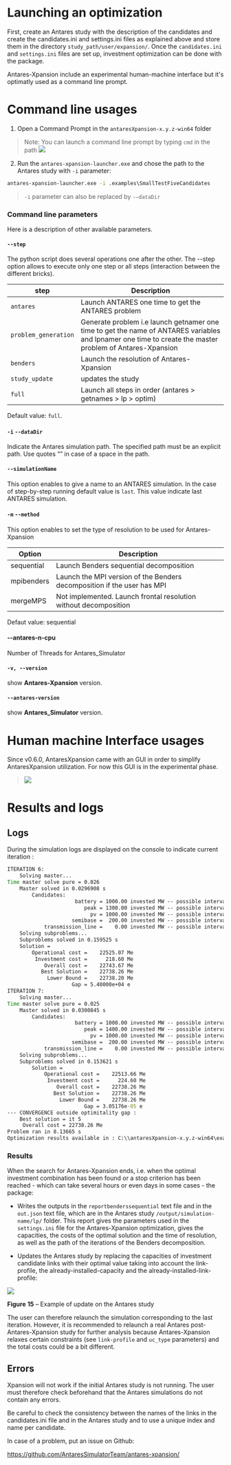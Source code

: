 # Launching an optimization

First, create an Antares study with the description of the candidates
and create the candidates.ini and settings.ini files as explained above
and store them in the directory `study_path/user/expansion/`. Once the
`candidates.ini` and `settings.ini` files are set up, investment
optimization can be done with the package.

Antares-Xpansion include an experimental human-machine interface but it's optimatly used as a command line prompt. 
# Command line usages
1.  Open a Command Prompt in the `antaresXpansion-x.y.z-win64` folder

> Note:
> You can launch a command line prompt by typing `cmd` in the path
> ![](../assets/media/image21.png)

2.  Run the `antares-xpansion-launcher.exe` and chose the path to the
    Antares study with `-i` parameter:

```cmd
antares-xpansion-launcher.exe -i .examples\SmallTestFiveCandidates
```
> `-i` parameter can also be replaced by `-–dataDir`

### Command line parameters
Here is a description of other available parameters.

#### **`--step`**

The python script does several operations one after the other. The
--step option allows to execute only one step or all steps
(interaction between the different bricks).

| step                 | Description                    |
| --------             | ------------------------------------------------------------------------ |
| `antares`            | Launch ANTARES one time to get the ANTARES problem
| `problem_generation` | Generate problem i.e launch getnamer one time to get the name of ANTARES variables and lpnamer one time to create the master problem of Antares-Xpansion       |
| `benders`            | Launch the resolution of Antares-Xpansion                                |
| `study_update`       | updates the study                            |
| `full`               | Launch all steps in order (antares \> getnames \> lp \> optim)           |

Default value: `full`.

#### **`-i` `--dataDir`**

Indicate the Antares simulation path. The specified path must be an
explicit path. Use quotes “” in case of a space in the path.

#### **`--simulationName`**

This option enables to give a name to an ANTARES simulation. In the case of step-by-step running default value is `last`. This value indicate last ANTARES simulation.

#### **`-m` `--method`**

This option enables to set the type of resolution to be used for
Antares-Xpansion

| Option | Description                           |
| ---------- | ----------------------------------------------------------------------- |
| sequential | Launch Benders sequential decomposition
| mpibenders | Launch the MPI version of the Benders decomposition if the user has MPI |
| mergeMPS   | Not implemented. Launch frontal resolution without decomposition        |

Defaut value: sequential

#### **--antares-n-cpu**
Number of Threads for Antares_Simulator
#### **`-v, --version`**
show **Antares-Xpansion** version.

#### **`--antares-version`**
show **Antares_Simulator** version.
# Human machine Interface usages
Since v0.6.0, AntaresXpansion came with an GUI in order to simplify AntaresXpansion utilization. For now this GUI is in the experimental phase. 
> ![](../assets/media/ui.png)
# Results and logs

## Logs
During the simulation logs are displayed on the console to indicate current iteration :

```cmd
ITERATION 6:
    Solving master...
Time master solve pure = 0.026
    Master solved in 0.0296908 s
        Candidates:
                      battery = 1000.00 invested MW -- possible interval [0.00; 1000.00] MW
                         peak = 1300.00 invested MW -- possible interval [0.00; 2000.00] MW
                           pv = 1000.00 invested MW -- possible interval [0.00; 1000.00] MW
                     semibase =  200.00 invested MW -- possible interval [0.00; 2000.00] MW
            transmission_line =    0.00 invested MW -- possible interval [0.00; 3200.00] MW
    Solving subproblems...
    Subproblems solved in 0.159525 s
    Solution =
        Operational cost =    22525.07 Me
         Investment cost =      218.60 Me
            Overall cost =    22743.67 Me
           Best Solution =    22738.26 Me
             Lower Bound =    22738.20 Me
                     Gap = 5.40000e+04 e
ITERATION 7:
    Solving master...
Time master solve pure = 0.025
    Master solved in 0.0300845 s
        Candidates:
                      battery = 1000.00 invested MW -- possible interval [0.00; 1000.00] MW
                         peak = 1400.00 invested MW -- possible interval [0.00; 2000.00] MW
                           pv = 1000.00 invested MW -- possible interval [0.00; 1000.00] MW
                     semibase =  200.00 invested MW -- possible interval [0.00; 2000.00] MW
            transmission_line =    0.00 invested MW -- possible interval [0.00; 3200.00] MW
    Solving subproblems...
    Subproblems solved in 0.153621 s
        Solution =
            Operational cost =    22513.66 Me
             Investment cost =      224.60 Me
                Overall cost =    22738.26 Me
               Best Solution =    22738.26 Me
                 Lower Bound =    22738.26 Me
                         Gap = 3.05176e-05 e
--- CONVERGENCE outside optimitality gap :
    Best solution = it 5
     Overall cost = 22738.26 Me
Problem ran in 8.13665 s
Optimization results available in : C:\\antaresXpansion-x.y.z-win64\examples\SmallTestFiveCandidates\output\20210930-1056eco\lp\.\out.json
```

### Results
When the search for Antares-Xpansion ends, i.e. when the optimal
investment combination has been found or a stop criterion has been
reached - which can take several hours or even days in some cases - the
package:

  - Writes the outputs in the
    `reportbenderssequential` text file and in the `out.json` text file, which
    are in the Antares study `/output/simulation-name/lp/` folder. This
    report gives the parameters used in the `settings.ini` file for the
    Antares-Xpansion optimization, gives the capacities, the costs
    of the optimal solution and the time of resolution, as well as the
    path of the iterations of the Benders decomposition.

  - Updates the Antares study by replacing the capacities of investment
    candidate links with their optimal value taking into account the
    link-profile, the already-installed-capacity and the
    already-installed-link-profile:

![](../assets/media/image23.png)

**Figure** **15** – Example of update on the Antares study

The user can therefore relaunch the simulation corresponding to the last
iteration. However, it is recommended to relaunch a real Antares
post-Antares-Xpansion study for further analysis because
Antares-Xpansion relaxes certain constraints (see `link-profile` and
`uc_type` parameters) and the total costs could be a bit different.

## Errors

Xpansion will not work if the initial Antares study is not running. The
user must therefore check beforehand that the Antares simulations do not
contain any errors.

Be careful to check the consistency between the names of the
links in the candidates.ini file and in the Antares study and to use a
unique index and name per candidate.

In case of a problem, put an issue on Github:

<https://github.com/AntaresSimulatorTeam/antares-xpansion/>

